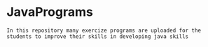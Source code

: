# JavaPrograms

    In this repository many exercize programs are uploaded for the students to improve their skills in developing java skills
